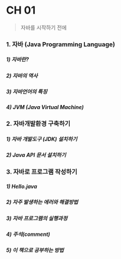 # CH 01

> 자바를 시작하기 전에

### 1. 자바 (Java Programming Language)

##### 1) 자바란?

##### 2) 자바의 역사

##### 3) 자바언어의 특징

##### 4) JVM (Java Virtual Machine)



### 2. 자바개발환경 구축하기

##### 1) 자바 개발도구 (JDK) 설치하기

##### 2) Java API 문서 설치하기



### 3. 자바로 프로그램 작성하기

##### 1) Hello.java

##### 2) 자주 발생하는 에러와 해결방법

##### 3) 자바 프로그램의 실행과정

##### 4) 주석(comment)

##### 5) 이 책으로 공부하는 방법






